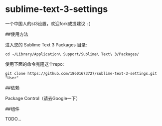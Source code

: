 sublime-text-3-settings
=======================

一个中国人的st3设置，欢迎fork或提建议 : )

##使用方法

进入您的 Sublime Text 3 Packages 目录:
```
cd ~/Library/Application\ Support/Sublime\ Text\ 3/Packages/
```
使用下面的命令克隆这个repo:
```
git clone https://github.com/18601673727/sublime-text-3-settings.git "User"
```

##依赖

Package Control（请去Google一下）

##组件

TODO...
